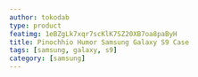 ```yaml
---
author: tokodab
type: product
featimg: 1eBZgLk7xqr7scKlK7SZ20XB7oa8paByH
title: Pinochhio Humor Samsung Galaxy S9 Case
tags: [samsung, galaxy, s9]
category: [samsung]
---
```

